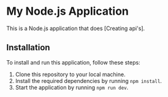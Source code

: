 # My Node.js Application

This is a Node.js application that does [Creating api's].


## Installation

To install and run this application, follow these steps:

1. Clone this repository to your local machine.
2. Install the required dependencies by running `npm install`.
3. Start the application by running `npm run dev`.

